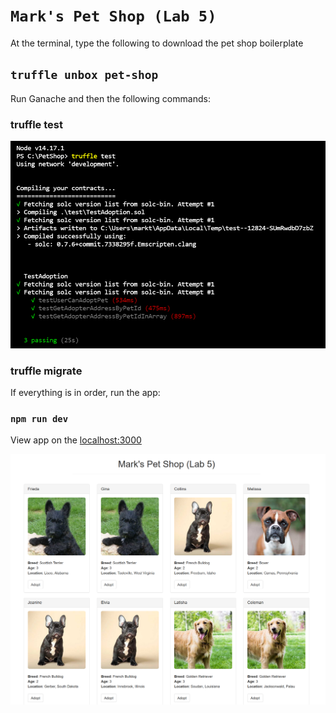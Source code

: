 # `Mark's Pet Shop (Lab 5)`

At the terminal, type the following to download the pet shop boilerplate

## `truffle unbox pet-shop`

Run Ganache and then the following commands:

### truffle test

![github-small](src/images/testresult.png)


### truffle migrate

If everything is in order, run the app:

### `npm run dev`

View app on the [localhost:3000](http://localhost:3000)

![github-small](src/images/home.png)
